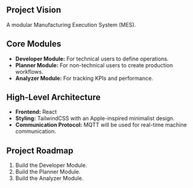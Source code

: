 ## Project Vision
A modular Manufacturing Execution System (MES).

## Core Modules
- **Developer Module:** For technical users to define operations.
- **Planner Module:** For non-technical users to create production workflows.
- **Analyzer Module:** For tracking KPIs and performance.

## High-Level Architecture
- **Frontend:** React
- **Styling:** TailwindCSS with an Apple-inspired minimalist design.
- **Communication Protocol:** MQTT will be used for real-time machine communication.

## Project Roadmap
1. Build the Developer Module.
2. Build the Planner Module.
3. Build the Analyzer Module.
